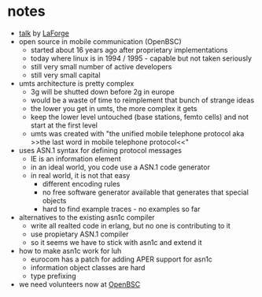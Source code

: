 # notes

* [talk](https://events.ccc.de/congress/2015/Fahrplan/events/7412.html) by [LaForge](https://events.ccc.de/congress/2015/Fahrplan/speakers/1757.html)
* open source in mobile communication (OpenBSC)
    * started about 16 years ago after proprietary implementations
    * today where linux is in 1994 / 1995 - capable but not taken seriously
    * still very small number of active developers
    * still very small capital
* umts architecture is pretty complex
    * 3g will be shutted down before 2g in europe
    * would be a waste of time to reimplement that bunch of strange ideas
    * the lower you get in umts, the more complex it gets
    * keep the lower level untouched (base stations, femto cells) and not start at the first level
    * umts was created with "the unified mobile telephone protocol aka >>the last word in mobile telephone protocol<<"
* uses ASN.1 syntax for defining protocol messages
    * IE is an information element
    * in an ideal world, you code use a ASN.1 code generator
    * in real world, it is not that easy
        * different encoding rules
        * no free software generator available that generates that special objects
        * hard to find example traces - no examples so far
* alternatives to the existing asn1c compiler
    * write all realted code in erlang, but no one is contributing to it
    * use propietary ASN.1 compiler
    * so it seems we have to stick with asn1c and extend it
* how to make asn1c work for luh
    * eurocom has a patch for adding APER support for asn1c
    * information object classes are hard
    * type prefixing
* we need volunteers now at [OpenBSC](http://openbsc.osmocom.org/)
